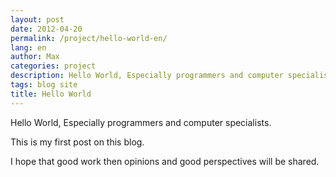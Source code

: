 ```yaml
---
layout: post
date: 2012-04-20
permalink: /project/hello-world-en/
lang: en
author: Max
categories: project
description: Hello World, Especially programmers and computer specialists.
tags: blog site
title: Hello World
---
```


Hello World, Especially programmers and computer specialists.

This is my first post on this blog.

I hope that good work then opinions and good perspectives will be shared.
